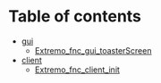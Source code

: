 # Table of contents

* [gui](gui/README.md)
  * [Extremo\_fnc\_gui\_toasterScreen](gui/extremo\_fnc\_gui\_toasterscreen.md)
* [client](client/README.md)
  * [Extremo\_fnc\_client\_init](client/extremo\_fnc\_client\_init.md)

